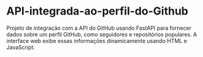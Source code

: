 # API-integrada-ao-perfil-do-Github
Projeto de integração com a API do GitHub usando FastAPI para fornecer dados sobre um perfil GitHub, como seguidores e repositórios populares. A interface web exibe essas informações dinamicamente usando HTML e JavaScript.
